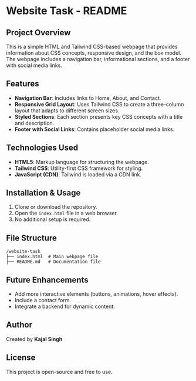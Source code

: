 # Website Task - README

## Project Overview
This is a simple HTML and Tailwind CSS-based webpage that provides information about CSS concepts, responsive design, and the box model. The webpage includes a navigation bar, informational sections, and a footer with social media links.

## Features
- **Navigation Bar**: Includes links to Home, About, and Contact.
- **Responsive Grid Layout**: Uses Tailwind CSS to create a three-column layout that adapts to different screen sizes.
- **Styled Sections**: Each section presents key CSS concepts with a title and description.
- **Footer with Social Links**: Contains placeholder social media links.

## Technologies Used
- **HTML5**: Markup language for structuring the webpage.
- **Tailwind CSS**: Utility-first CSS framework for styling.
- **JavaScript (CDN)**: Tailwind is loaded via a CDN link.

## Installation & Usage
1. Clone or download the repository.
2. Open the `index.html` file in a web browser.
3. No additional setup is required.

## File Structure
```
/website-task
├── index.html  # Main webpage file
├── README.md   # Documentation file
```

## Future Enhancements
- Add more interactive elements (buttons, animations, hover effects).
- Include a contact form.
- Integrate a backend for dynamic content.

## Author
Created by **Kajal Singh**

## License
This project is open-source and free to use.

